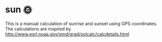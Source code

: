 # sun 🌞 
This is a manual calculation of sunrise and sunset using GPS coordinates. The calculations are inspired by http://www.esrl.noaa.gov/gmd/grad/solcalc/calcdetails.html
